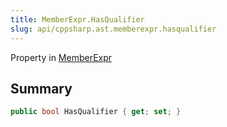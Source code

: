 ```yaml
---
title: MemberExpr.HasQualifier
slug: api/cppsharp.ast.memberexpr.hasqualifier
---
```

Property in [MemberExpr](/api/cppsharp/ast/memberexpr)

## Summary



```csharp
public bool HasQualifier { get; set; }
```

